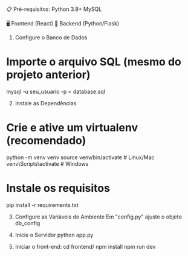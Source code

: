 📋 Pré-requisitos:
Python 3.8+
MySQL

🖥️ Frontend (React)
🔧 Backend (Python/Flask)

1. Configure o Banco de Dados
# Importe o arquivo SQL (mesmo do projeto anterior)
mysql -u seu_usuario -p < database.sql

2. Instale as Dependências
# Crie e ative um virtualenv (recomendado)
python -m venv venv
source venv/bin/activate  # Linux/Mac
venv\Scripts\activate     # Windows

# Instale os requisitos
pip install -r requirements.txt

3. Configure as Variáveis de Ambiente
Em "config.py" ajuste o objeto db_config 

4. Inicie o Servidor
python app.py

5. Iniciar o front-end:
cd frontend/
npm install
npm run dev
